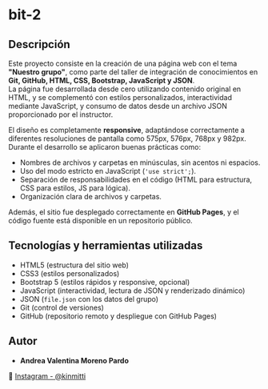 
# bit-2

## Descripción

Este proyecto consiste en la creación de una página web con el tema **"Nuestro grupo"**, como parte del taller de integración de conocimientos en **Git, GitHub, HTML, CSS, Bootstrap, JavaScript y JSON**.  
La página fue desarrollada desde cero utilizando contenido original en HTML, y se complementó con estilos personalizados, interactividad mediante JavaScript, y consumo de datos desde un archivo JSON proporcionado por el instructor.

El diseño es completamente **responsive**, adaptándose correctamente a diferentes resoluciones de pantalla como 575px, 576px, 768px y 982px.  
Durante el desarrollo se aplicaron buenas prácticas como:
- Nombres de archivos y carpetas en minúsculas, sin acentos ni espacios.
- Uso del modo estricto en JavaScript (`'use strict';`).
- Separación de responsabilidades en el código (HTML para estructura, CSS para estilos, JS para lógica).
- Organización clara de archivos y carpetas.

Además, el sitio fue desplegado correctamente en **GitHub Pages**, y el código fuente está disponible en un repositorio público.

## Tecnologías y herramientas utilizadas

- HTML5 (estructura del sitio web)
- CSS3 (estilos personalizados)
- Bootstrap 5 (estilos rápidos y responsive, opcional)
- JavaScript (interactividad, lectura de JSON y renderizado dinámico)
- JSON (`file.json` con los datos del grupo)
- Git (control de versiones)
- GitHub (repositorio remoto y despliegue con GitHub Pages)

## Autor

- **Andrea Valentina Moreno Pardo**

🔗 [Instagram - @kinmitti](https://www.instagram.com/kinmitti/)
